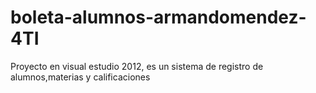 # boleta-alumnos-armandomendez-4TI
Proyecto en visual estudio 2012, es un sistema de registro de alumnos,materias y calificaciones
